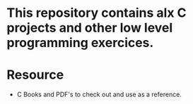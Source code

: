 # This repository contains alx C projects and other low level programming exercices.

# Resource

* C Books and PDF's to check out and use as a reference.
